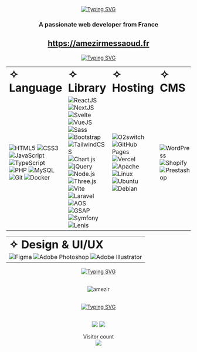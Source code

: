 <div align="center"><a href="https://git.io/typing-svg"><img src="https://readme-typing-svg.demolab.com?font=Raleway&pause=1000&color=000000&background=FFFFFF&center=true&width=1000&height=100&lines=Hi+%F0%9F%91%8B%2C+I'm+Am%C3%A9zir+Messaoud;✧+Welcome+to+my+github+page+✧;Upcoming+Full-Stack+Developer" alt="Typing SVG" /></a></div>

<h3 align="center">A passionate web developer from France</h3>

<h2 align="center"><a href="https://amezirmessaoud.fr">https://amezirmessaoud.fr</a></h2>

<div align="center"><a href="https://git.io/typing-svg"><img src="https://readme-typing-svg.demolab.com?font=Raleway&duration=10000&pause=10000&color=000000&background=FFFFFF&center=true&width=1000&height=100&lines=✧+Tech Stacks+✧" alt="Typing SVG" /></a></div>

<table border="0">
    <tr>
        <td><b style="font-size:30px">✧ Language</b></td>
        <td><b style="font-size:30px">✧ Library</b></td>
        <td><b style="font-size:30px">✧ Hosting</b></td>
        <td><b style="font-size:30px">✧ CMS</b></td>
    </tr>
    <tr>
        <td>
            <img src="https://img.shields.io/badge/HTML5-%23FF5733.svg?style=for-the-badge&logo=html5&logoColor=white" alt="HTML5">
            <img src="https://img.shields.io/badge/CSS3-%234FC08D.svg?style=for-the-badge&logo=css3&logoColor=white" alt="CSS3">
            <img src="https://img.shields.io/badge/JavaScript-%23F7DF1E.svg?style=for-the-badge&logo=javascript&logoColor=black" alt="JavaScript">
            <img src="https://img.shields.io/badge/TypeScript-007ACC?style=for-the-badge&logo=typescript&logoColor=white" alt="TypeScript">
            <img src="https://img.shields.io/badge/PHP-%23007ACC.svg?style=for-the-badge&logo=php&logoColor=white" alt="PHP">
            <img src="https://img.shields.io/badge/MySQL-%238A6DB7.svg?style=for-the-badge&logo=mysql&logoColor=white" alt="MySQL">
            <img src="https://img.shields.io/badge/Git-%23F1502F.svg?style=for-the-badge&logo=git&logoColor=white" alt="Git">
            <img src="https://img.shields.io/badge/Docker-%230db7ed.svg?style=for-the-badge&logo=docker&logoColor=white" alt="Docker">
        </td>
        <td>
            <img src="https://img.shields.io/badge/ReactJS-%2361DAFB.svg?style=for-the-badge&logo=react&logoColor=black" alt="ReactJS">
            <img src="https://img.shields.io/badge/NextJS-%23000000.svg?style=for-the-badge&logo=next.js&logoColor=white" alt="NextJS">
            <img src="https://img.shields.io/badge/Svelte-%238B572A.svg?style=for-the-badge&logo=svelte&logoColor=white" alt="Svelte">
            <img src="https://img.shields.io/badge/VueJS-%234FC08D.svg?style=for-the-badge&logo=vue.js&logoColor=white" alt="VueJS">
            <img src="https://img.shields.io/badge/Sass-%23CC6699.svg?style=for-the-badge&logo=sass&logoColor=white" alt="Sass">
            <img src="https://img.shields.io/badge/Bootstrap-%238A6DB7.svg?style=for-the-badge&logo=bootstrap&logoColor=white" alt="Bootstrap">
            <img src="https://img.shields.io/badge/TailwindCSS-%2307B2CC.svg?style=for-the-badge&logo=tailwind-css&logoColor=white" alt="TailwindCSS">
            <img src="https://img.shields.io/badge/Chart.js-%23FF5733.svg?style=for-the-badge&logo=chart.js&logoColor=white" alt="Chart.js">
            <img src="https://img.shields.io/badge/jQuery-%230769AD.svg?style=for-the-badge&logo=jquery&logoColor=white" alt="jQuery">
            <img src="https://img.shields.io/badge/Node.js-%23339933.svg?style=for-the-badge&logo=node.js&logoColor=white" alt="Node.js">
            <img src="https://img.shields.io/badge/threejs-%23469FDB.svg?style=for-the-badge&logo=three.js&logoColor=white" alt="Three.js">
            <img src="https://img.shields.io/badge/vite-%23FF5733.svg?style=for-the-badge&logo=vite&logoColor=white" alt="Vite">
            <img src="https://img.shields.io/badge/Laravel-%23FF2D20.svg?style=for-the-badge&logo=laravel&logoColor=white" alt="Laravel">
            <img src="https://img.shields.io/badge/AOS-%233FB27F.svg?style=for-the-badge" alt="AOS">
            <img src="https://img.shields.io/badge/GSAP-%2336A9E0.svg?style=for-the-badge" alt="GSAP">
            <img src="https://img.shields.io/badge/Symfony-%230B0C0E.svg?style=for-the-badge&logo=symfony&logoColor=white" alt="Symfony">
            <img src="https://img.shields.io/badge/Lenis-%238C1D40.svg?style=for-the-badge&logo=Lenis&logoColor=white" alt="Lenis">
        </td>
        <td>
            <img src="https://img.shields.io/badge/O2switch-%23FF5733.svg?style=for-the-badge" alt="O2switch">
            <img src="https://img.shields.io/badge/github%20pages-%23000000.svg?style=for-the-badge&logo=github&logoColor=white" alt="GitHub Pages">
            <img src="https://img.shields.io/badge/vercel-%2364C58B.svg?style=for-the-badge&logo=vercel&logoColor=white" alt="Vercel">
            <img src="https://img.shields.io/badge/apache-%23CC0000.svg?style=for-the-badge&logo=apache&logoColor=white" alt="Apache">
            <img src="https://img.shields.io/badge/Linux-%23FCC624.svg?style=for-the-badge&logo=linux&logoColor=black" alt="Linux">
            <img src="https://img.shields.io/badge/Ubuntu-%23E95420.svg?style=for-the-badge&logo=ubuntu&logoColor=white" alt="Ubuntu">
            <img src="https://img.shields.io/badge/Debian-%23A80030.svg?style=for-the-badge&logo=debian&logoColor=white" alt="Debian">
        </td>
        <td>
            <img src="https://img.shields.io/badge/WordPress-%2322317E.svg?style=for-the-badge&logo=WordPress&logoColor=white" alt="WordPress">
            <img src="https://img.shields.io/badge/Shopify-%23E95B4F.svg?style=for-the-badge&logo=Shopify&logoColor=white" alt="Shopify">
            <img src="https://img.shields.io/badge/Prestashop-%23D34E48.svg?style=for-the-badge&logo=Prestashop&logoColor=white" alt="Prestashop">
        </td>
    </tr>
</table>

<table border="0">
    <tr>
        <td><b style="font-size:30px">✧ Design & UI/UX</b></td>
    </tr>
    <tr>
        <td>
            <img src="https://img.shields.io/badge/Figma-%23000000.svg?style=for-the-badge&logo=figma&logoColor=white" alt="Figma">
            <img src="https://img.shields.io/badge/Adobe%20Photoshop-%2300C4CC.svg?style=for-the-badge&logo=adobe%20photoshop&logoColor=white" alt="Adobe Photoshop">
            <img src="https://img.shields.io/badge/Adobe%20Illustrator-%23FF9A00.svg?style=for-the-badge&logo=adobe%20illustrator&logoColor=white" alt="Adobe Illustrator">
        </td>
    </tr>
</table>

<div align="center"><a href="https://git.io/typing-svg"><img src="https://readme-typing-svg.demolab.com?font=Raleway&duration=10000&pause=10000&color=000000&background=FFFFFF&center=true&width=1000&height=100&lines=✧+My+GitHub+Stats+✧" alt="Typing SVG" /></a></div>
<br>
<p align="center"><img src="https://github-readme-stats.vercel.app/api/top-langs?username=amezir&show_icons=true&theme=tokyonight&hide_border=true&locale=en&layout=compact" alt="amezir"/></p>
<br>
  
<div align="center"><a href="https://git.io/typing-svg"><img src="https://readme-typing-svg.demolab.com?font=Raleway&duration=10000&pause=10000&color=000000&background=FFFFFF&center=true&width=1000&height=100&lines=Connect+with+me%3A" alt="Typing SVG" /></a></div>
<br>

<p align="center"> 
  <a href="mailto:amezirmessaoud.pro@gmail.com target="_blank" alt="Gmail">
  <img src="https://img.shields.io/badge/-Gmail-FF0000?style=flat-square&labelColor=FF0000&logo=gmail&logoColor=white&link=LINK-DO-SEU-GMAIL" /></a>

  <a href="https://www.linkedin.com/in/amezirmessaoud" target="_blank" alt="LinkedIn">
  <img src="https://img.shields.io/badge/-Linkedin-0e76a8?style=flat-square&logo=Linkedin&logoColor=white&link=LINK-DO-SEU-LINKEDIN" /></a>
</p>

<p align="center"> 
  Visitor count<br>
   <img src="https://profile-counter.glitch.me/amezir/count.svg" />
</p>

